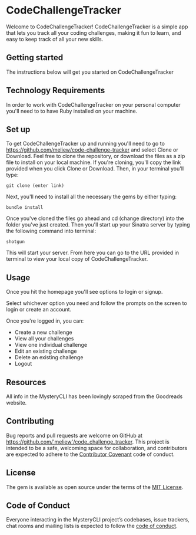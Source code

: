 # CodeChallengeTracker

Welcome to CodeChallengeTracker! CodeChallengeTracker is a simple app that lets you track all your coding challenges, making it fun to learn, and easy to keep track of all your new skills.   

## Getting started

The instructions below will get you started on CodeChallengeTracker 

## Technology Requirements 

In order to work with CodeChallengeTracker on your personal computer you'll need to to have Ruby installed on your machine. 

## Set up 

To get CodeChallengeTracker up and running you'll need to go to https://github.com/meliew/code-challenge-tracker and select Clone or Download. Feel free to clone the repository, or download the files as a zip file to install on your local machine. If you're cloning, you'll copy the link provided when you click Clone or Download. Then, in your terminal you'll type: 

``` git clone (enter link) ```

Next, you'll need to install all the necessary the gems by either typing: 

```bundle install ```


Once you've cloned the files go ahead and cd (change directory) into the folder you've just created. Then you'll start up your Sinatra server by typing the following command into terminal:  

```shotgun ```


This will start your server. From here you can go to the URL provided in terminal to view your local copy of CodeChallengeTracker. 

## Usage

Once you hit the homepage you'll see options to login or signup. 

Select whichever option you need and follow the prompts on the screen to login or create an account. 

Once you're logged in, you can: 
* Create a new challenge 
* View all your challenges
* View one individual challenge
* Edit an existing challenge 
* Delete an existing challenge
* Logout

## Resources 

All info in the MysteryCLI has been lovingly scraped from the Goodreads website. 

## Contributing

Bug reports and pull requests are welcome on GitHub at https://github.com/'meliew'/code_challenge_tracker. This project is intended to be a safe, welcoming space for collaboration, and contributors are expected to adhere to the [Contributor Covenant](http://contributor-covenant.org) code of conduct.

## License

The gem is available as open source under the terms of the [MIT License](https://opensource.org/licenses/MIT).

## Code of Conduct

Everyone interacting in the MysteryCLI project’s codebases, issue trackers, chat rooms and mailing lists is expected to follow the [code of conduct](https://github.com/'meliew'/code-challenge-tracker/blob/master/CODE_OF_CONDUCT.md).

